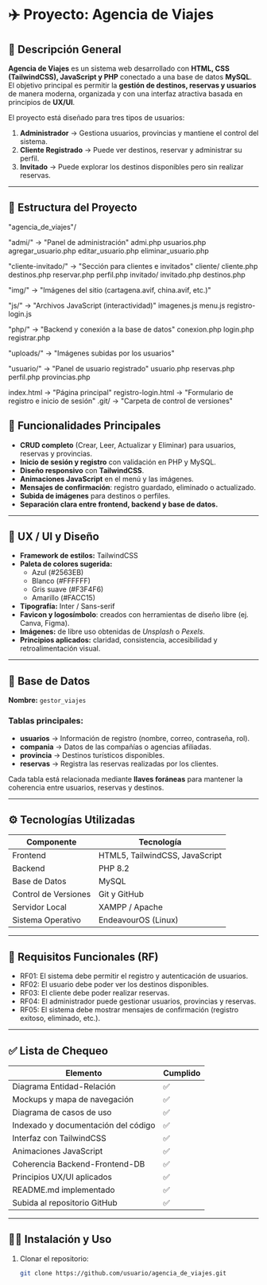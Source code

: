 # ✈️ Proyecto: Agencia de Viajes

## 📘 Descripción General

**Agencia de Viajes** es un sistema web desarrollado con **HTML, CSS (TailwindCSS), JavaScript y PHP** conectado a una base de datos **MySQL**.  
El objetivo principal es permitir la **gestión de destinos, reservas y usuarios** de manera moderna, organizada y con una interfaz atractiva basada en principios de **UX/UI**.

El proyecto está diseñado para tres tipos de usuarios:
1. **Administrador** → Gestiona usuarios, provincias y mantiene el control del sistema.
2. **Cliente Registrado** → Puede ver destinos, reservar y administrar su perfil.
3. **Invitado** → Puede explorar los destinos disponibles pero sin realizar reservas.

---

## 🧩 Estructura del Proyecto
"agencia_de_viajes"/
  
  "admi/" → "Panel de administración"
    admi.php
    usuarios.php
    agregar_usuario.php
    editar_usuario.php
    eliminar_usuario.php

  "cliente-invitado/" → "Sección para clientes e invitados"
    cliente/
      cliente.php
      destinos.php
      reservar.php
      perfil.php
    invitado/
      invitado.php
      destinos.php

  "img/" → "Imágenes del sitio (cartagena.avif, china.avif, etc.)"

  "js/" → "Archivos JavaScript (interactividad)"
    imagenes.js
    menu.js
    registro-login.js

  "php/" → "Backend y conexión a la base de datos"
    conexion.php
    login.php
    registrar.php

  "uploads/" → "Imágenes subidas por los usuarios"

  "usuario/" → "Panel de usuario registrado"
    usuario.php
    reservas.php
    perfil.php
    provincias.php

  index.html → "Página principal"
  registro-login.html → "Formulario de registro e inicio de sesión"
  .git/ → "Carpeta de control de versiones"

## 🧠 Funcionalidades Principales

- **CRUD completo** (Crear, Leer, Actualizar y Eliminar) para usuarios, reservas y provincias.
- **Inicio de sesión y registro** con validación en PHP y MySQL.
- **Diseño responsivo** con **TailwindCSS**.
- **Animaciones JavaScript** en el menú y las imágenes.
- **Mensajes de confirmación**: registro guardado, eliminado o actualizado.
- **Subida de imágenes** para destinos o perfiles.
- **Separación clara entre frontend, backend y base de datos.**

---

## 🎨 UX / UI y Diseño

- **Framework de estilos:** TailwindCSS  
- **Paleta de colores sugerida:**
  - Azul (#2563EB)
  - Blanco (#FFFFFF)
  - Gris suave (#F3F4F6)
  - Amarillo (#FACC15)
- **Tipografía:** Inter / Sans-serif  
- **Favicon y logosímbolo**: creados con herramientas de diseño libre (ej. Canva, Figma).  
- **Imágenes:** de libre uso obtenidas de *Unsplash* o *Pexels*.  
- **Principios aplicados:** claridad, consistencia, accesibilidad y retroalimentación visual.

---

## 🧾 Base de Datos

**Nombre:** `gestor_viajes`

### Tablas principales:
- **usuarios** → Información de registro (nombre, correo, contraseña, rol).
- **compania** → Datos de las compañías o agencias afiliadas.
- **provincia** → Destinos turísticos disponibles.
- **reservas** → Registra las reservas realizadas por los clientes.

Cada tabla está relacionada mediante **llaves foráneas** para mantener la coherencia entre usuarios, reservas y destinos.

---

## ⚙️ Tecnologías Utilizadas

| Componente | Tecnología |
|-------------|-------------|
| Frontend | HTML5, TailwindCSS, JavaScript |
| Backend | PHP 8.2 |
| Base de Datos | MySQL |
| Control de Versiones | Git y GitHub |
| Servidor Local | XAMPP / Apache |
| Sistema Operativo | EndeavourOS (Linux) |

---


## 🧰 Requisitos Funcionales (RF)

- RF01: El sistema debe permitir el registro y autenticación de usuarios.
- RF02: El usuario debe poder ver los destinos disponibles.
- RF03: El cliente debe poder realizar reservas.
- RF04: El administrador puede gestionar usuarios, provincias y reservas.
- RF05: El sistema debe mostrar mensajes de confirmación (registro exitoso, eliminado, etc.).

---

## ✅ Lista de Chequeo

| Elemento | Cumplido |
|-----------|-----------|
| Diagrama Entidad-Relación | ✅ |
| Mockups y mapa de navegación | ✅ |
| Diagrama de casos de uso | ✅ |
| Indexado y documentación del código | ✅ |
| Interfaz con TailwindCSS | ✅ |
| Animaciones JavaScript | ✅ |
| Coherencia Backend-Frontend-DB | ✅ |
| Principios UX/UI aplicados | ✅ |
| README.md implementado | ✅ |
| Subida al repositorio GitHub | ✅ |

---

## 🧑‍💻 Instalación y Uso

1. Clonar el repositorio:
   ```bash
   git clone https://github.com/usuario/agencia_de_viajes.git
